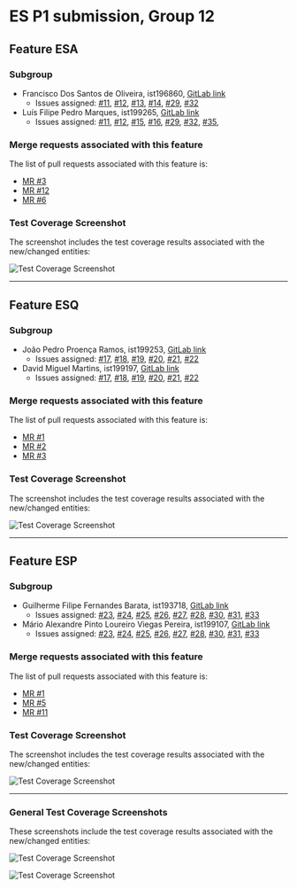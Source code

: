 # ES P1 submission, Group 12

## Feature ESA

### Subgroup
 - Francisco Dos Santos de Oliveira, ist196860, [GitLab link](https://gitlab.rnl.tecnico.ulisboa.pt/ist196860)
   + Issues assigned: [#11](https://gitlab.rnl.tecnico.ulisboa.pt/es/es23-12/-/issues/11),
                      [#12](https://gitlab.rnl.tecnico.ulisboa.pt/es/es23-12/-/issues/12),
                      [#13](https://gitlab.rnl.tecnico.ulisboa.pt/es/es23-12/-/issues/13),
                      [#14](https://gitlab.rnl.tecnico.ulisboa.pt/es/es23-12/-/issues/14),
                      [#29](https://gitlab.rnl.tecnico.ulisboa.pt/es/es23-12/-/issues/29),
                      [#32](https://gitlab.rnl.tecnico.ulisboa.pt/es/es23-12/-/issues/32)
 - Luís Filipe Pedro Marques, ist199265, [GitLab link](https://gitlab.rnl.tecnico.ulisboa.pt/ist199265)
   + Issues assigned: [#11](https://gitlab.rnl.tecnico.ulisboa.pt/es/es23-12/-/issues/11),
                      [#12](https://gitlab.rnl.tecnico.ulisboa.pt/es/es23-12/-/issues/12),
                      [#15](https://gitlab.rnl.tecnico.ulisboa.pt/es/es23-12/-/issues/15),
                      [#16](https://gitlab.rnl.tecnico.ulisboa.pt/es/es23-12/-/issues/16),
                      [#29](https://gitlab.rnl.tecnico.ulisboa.pt/es/es23-12/-/issues/29),
                      [#32](https://gitlab.rnl.tecnico.ulisboa.pt/es/es23-12/-/issues/32),
                      [#35](https://gitlab.rnl.tecnico.ulisboa.pt/es/es23-12/-/issues/35),

 
### Merge requests associated with this feature

The list of pull requests associated with this feature is:

 - [MR #3](https://gitlab.rnl.tecnico.ulisboa.pt/es/es23-12/-/merge_requests/3)
 - [MR #12](https://gitlab.rnl.tecnico.ulisboa.pt/es/es23-12/-/merge_requests/12)
 - [MR #6](https://gitlab.rnl.tecnico.ulisboa.pt/es/es23-12/-/merge_requests/6)


### Test Coverage Screenshot

The screenshot includes the test coverage results associated with the new/changed entities:

![Test Coverage Screenshot](https://gitlab.rnl.tecnico.ulisboa.pt/es/es23-12/-/blob/master/markdown/studentstats.png)

---

## Feature ESQ

### Subgroup
 - João Pedro Proença Ramos, ist199253, [GitLab link](https://gitlab.rnl.tecnico.ulisboa.pt/ist199253)
   + Issues assigned: [#17](https://gitlab.rnl.tecnico.ulisboa.pt/es/es23-12/-/issues/17), [#18](https://gitlab.rnl.tecnico.ulisboa.pt/es/es23-12/-/issues/18), [#19](https://gitlab.rnl.tecnico.ulisboa.pt/es/es23-12/-/issues/19), [#20](https://gitlab.rnl.tecnico.ulisboa.pt/es/es23-12/-/issues/20), [#21](https://gitlab.rnl.tecnico.ulisboa.pt/es/es23-12/-/issues/21), [#22](https://gitlab.rnl.tecnico.ulisboa.pt/es/es23-12/-/issues/22)
 - David Miguel Martins, ist199197, [GitLab link](https://gitlab.rnl.tecnico.ulisboa.pt/ist199197)
   + Issues assigned: [#17](https://gitlab.rnl.tecnico.ulisboa.pt/es/es23-12/-/issues/17), [#18](https://gitlab.rnl.tecnico.ulisboa.pt/es/es23-12/-/issues/18), [#19](https://gitlab.rnl.tecnico.ulisboa.pt/es/es23-12/-/issues/19), [#20](https://gitlab.rnl.tecnico.ulisboa.pt/es/es23-12/-/issues/20), [#21](https://gitlab.rnl.tecnico.ulisboa.pt/es/es23-12/-/issues/21), [#22](https://gitlab.rnl.tecnico.ulisboa.pt/es/es23-12/-/issues/22)
 
### Merge requests associated with this feature

The list of pull requests associated with this feature is:

 - [MR #1](https://gitlab.rnl.tecnico.ulisboa.pt/es/es23-12/-/merge_requests/4)
 - [MR #2](https://gitlab.rnl.tecnico.ulisboa.pt/es/es23-12/-/merge_requests/7)
 - [MR #3](https://gitlab.rnl.tecnico.ulisboa.pt/es/es23-12/-/merge_requests/8)


### Test Coverage Screenshot

The screenshot includes the test coverage results associated with the new/changed entities:

![Test Coverage Screenshot](https://gitlab.rnl.tecnico.ulisboa.pt/es/es23-12/-/blob/master/markdown/quizstats.png)

---

## Feature ESP

### Subgroup
 - Guilherme Filipe Fernandes Barata, ist193718, [GitLab link](https://gitlab.rnl.tecnico.ulisboa.pt/ist193718)
   + Issues assigned: [#23](https://gitlab.rnl.tecnico.ulisboa.pt/es/es23-12/-/issues/23), [#24](https://gitlab.rnl.tecnico.ulisboa.pt/es/es23-12/-/issues/24), [#25](https://gitlab.rnl.tecnico.ulisboa.pt/es/es23-12/-/issues/25), [#26](https://gitlab.rnl.tecnico.ulisboa.pt/es/es23-12/-/issues/26), [#27](https://gitlab.rnl.tecnico.ulisboa.pt/es/es23-12/-/issues/27), [#28](https://gitlab.rnl.tecnico.ulisboa.pt/es/es23-12/-/issues/28), [#30](https://gitlab.rnl.tecnico.ulisboa.pt/es/es23-12/-/issues/30), [#31](https://gitlab.rnl.tecnico.ulisboa.pt/es/es23-12/-/issues/31), [#33](https://gitlab.rnl.tecnico.ulisboa.pt/es/es23-12/-/issues/33)
 - Mário Alexandre Pinto Loureiro Viegas Pereira, ist199107, [GitLab link](https://gitlab.rnl.tecnico.ulisboa.pt/ist199107)
   + Issues assigned: [#23](https://gitlab.rnl.tecnico.ulisboa.pt/es/es23-12/-/issues/23), [#24](https://gitlab.rnl.tecnico.ulisboa.pt/es/es23-12/-/issues/24), [#25](https://gitlab.rnl.tecnico.ulisboa.pt/es/es23-12/-/issues/25), [#26](https://gitlab.rnl.tecnico.ulisboa.pt/es/es23-12/-/issues/26), [#27](https://gitlab.rnl.tecnico.ulisboa.pt/es/es23-12/-/issues/27), [#28](https://gitlab.rnl.tecnico.ulisboa.pt/es/es23-12/-/issues/28), [#30](https://gitlab.rnl.tecnico.ulisboa.pt/es/es23-12/-/issues/30), [#31](https://gitlab.rnl.tecnico.ulisboa.pt/es/es23-12/-/issues/31), [#33](https://gitlab.rnl.tecnico.ulisboa.pt/es/es23-12/-/issues/33)
 
### Merge requests associated with this feature

The list of pull requests associated with this feature is:

 - [MR #1](https://gitlab.rnl.tecnico.ulisboa.pt/es/es23-12/-/merge_requests/1)
 - [MR #5](https://gitlab.rnl.tecnico.ulisboa.pt/es/es23-12/-/merge_requests/5)
 - [MR #11](https://gitlab.rnl.tecnico.ulisboa.pt/es/es23-12/-/merge_requests/11)


### Test Coverage Screenshot

The screenshot includes the test coverage results associated with the new/changed entities:

![Test Coverage Screenshot](https://gitlab.rnl.tecnico.ulisboa.pt/es/es23-12/-/blob/master/markdown/questionstats.png)

---

### General Test Coverage Screenshots

These screenshots include the test coverage results associated with the new/changed entities:

![Test Coverage Screenshot](https://gitlab.rnl.tecnico.ulisboa.pt/es/es23-12/-/blob/master/markdown/general.png)

![Test Coverage Screenshot](https://gitlab.rnl.tecnico.ulisboa.pt/es/es23-12/-/blob/master/markdown/teacherdashboard.png)